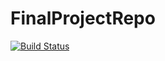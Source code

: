 # FinalProjectRepo

[![Build Status](https://github.com/mauro3/FinalProjectRepo.jl/actions/workflows/CI.yml/badge.svg?branch=master)](https://github.com/mauro3/FinalProjectRepo.jl/actions/workflows/CI.yml?query=branch%3Amaster)
